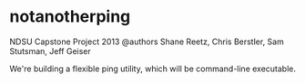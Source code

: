 notanotherping
==============

NDSU Capstone Project 2013
@authors Shane Reetz, Chris Berstler, Sam Stutsman, Jeff Geiser

We're building a flexible ping utility, which will be command-line executable.

